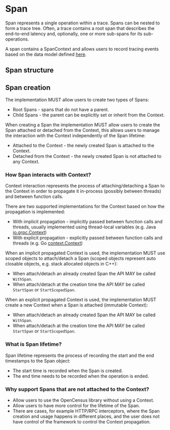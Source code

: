 # Span

Span represents a single operation within a trace. Spans can be nested to form a trace tree. 
Often, a trace contains a root span that describes the end-to-end latency and, optionally, one or
more sub-spans for its sub-operations.
 
A span contains a SpanContext and allows users to record tracing events based on the data model 
defined [here][SpanDataModel].

## Span structure


## Span creation
The implementation MUST allow users to create two types of Spans:
* Root Spans - spans that do not have a parent.
* Child Spans - the parent can be explicitly set or inherit from the Context.

When creating a Span the implementation MUST allow users to create the Span attached or detached 
from the Context, this allows users to manage the interaction with the Context independently of 
the Span lifetime:
* Attached to the Context - the newly created Span is attached to the Context.
* Detached from the Context - the newly created Span is not attached to any Context.

### How Span interacts with Context?
Context interaction represents the process of attaching/detaching a Span to the Context 
in order to propagate it in-process (possibly between threads) and between function calls.

There are two supported implementations for the Context based on how the propagation is implemented:
* With implicit propagation - implicitly passed between function calls and threads, usually 
implemented using thread-local variables (e.g. Java [io.grpc.Context][javaContext])
* With explicit propagation - explicitly passed between function calls and threads (e.g. Go 
[context.Context][goContext])

When an implicit propagated Context is used, the implementation MUST use scoped objects to 
attach/detach a Span (scoped objects represent auto closable objects, e.g. stack allocated 
objects in C++):
* When attach/detach an already created Span the API MAY be called `WithSpan`.
* When attach/detach at the creation time the API MAY be called `StartSpan` or `StartScopedSpan`.

When an explicit propagated Context is used, the implementation MUST create a new Context when a 
Span is attached (immutable Context):
* When attach/detach an already created Span the API MAY be called `WithSpan`.
* When attach/detach at the creation time the API MAY be called `StartSpan` or `StartScopedSpan`.

### What is Span lifetime?
Span lifetime represents the process of recording the start and the end timestamps to the Span 
object:
* The start time is recorded when the Span is created.
* The end time needs to be recorded when the operation is ended.

### Why support Spans that are not attached to the Context?
* Allow users to use the OpenCensus library without using a Context.
* Allow users to have more control for the lifetime of the Span.
* There are cases, for example HTTP/RPC interceptors, where the Span creation and usage happens in 
different places, and the user does not have control of the framework to control the Context 
propagation.

[goContext]: https://golang.org/pkg/context
[javaContext]: https://github.com/grpc/grpc-java/blob/master/context/src/main/java/io/grpc/Context.java
[SpanDataModel]: https://github.com/census-instrumentation/opencensus-proto/blob/master/src/opencensus/proto/trace/v1/trace.proto   
[TracestateLink]: https://w3c.github.io/trace-context/#tracestate-field
